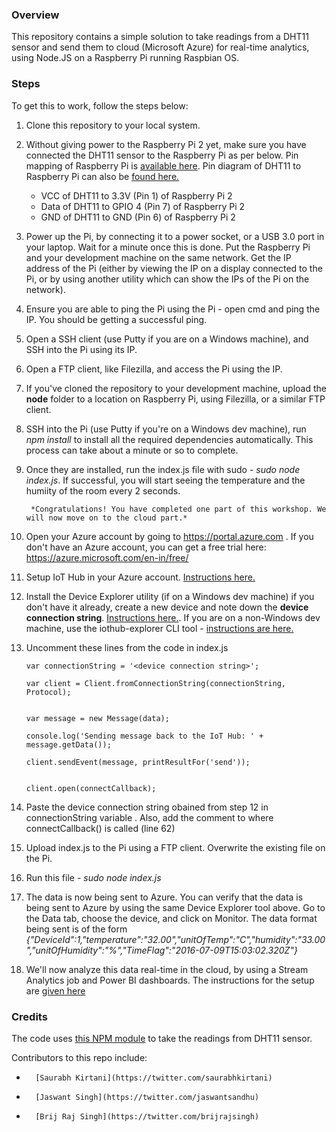 ### Overview
This repository contains a simple solution to take readings from a DHT11 sensor and send them to cloud (Microsoft Azure) for real-time analytics, using Node.JS on a Raspberry Pi running Raspbian OS.

### Steps
To get this to work, follow the steps below:

1.  Clone this repository to your local system.

2.  Without giving power to the Raspberry Pi 2 yet, make sure you have connected the DHT11 sensor to the Raspberry Pi as per below. Pin mapping of Raspberry Pi  is [available here](https://developer.microsoft.com/en-us/windows/iot/docs/pinmappingsrpi). Pin diagram of DHT11 to Raspberry Pi can also be [found here.](https://developer.microsoft.com/en-us/windows/iot/win10/samples/gpioonewire)

    -   VCC of DHT11 to 3.3V (Pin 1) of Raspberry Pi 2
    -   Data of DHT11 to GPIO 4 (Pin 7) of Raspberry Pi 2
    -   GND of DHT11 to GND (Pin 6) of Raspberry Pi 2

3.  Power up the Pi, by connecting it to a power socket, or a USB 3.0 port in your laptop. Wait for a minute once this is done. Put the Raspberry Pi and your development machine on the same network. Get the IP address of the Pi (either by viewing the IP on a display connected to the Pi, or by using another utility which can show the IPs of the Pi on the network).

4.  Ensure you are able to ping the Pi using the Pi - open cmd and ping the IP. You should be getting a successful ping.
  
5.  Open a SSH client (use Putty if you are on a Windows machine), and SSH into the Pi using its IP.

6.  Open a FTP client, like Filezilla, and access the Pi using the IP.

7.  If you've cloned the repository to your development machine, upload the **node** folder to a location on Raspberry Pi, using Filezilla, or a similar FTP client.

8.  SSH into the Pi (use Putty if you're on a Windows dev machine), run *npm install* to install all the required dependencies automatically. This process can take about a minute or so to complete.

9. Once they are installed, run the index.js file with sudo - *sudo node index.js*. If successful, you will start seeing the temperature and the humiity of the room every 2 seconds.

        *Congratulations! You have completed one part of this workshop. We will now move on to the cloud part.*
        
10. Open your Azure account by going to https://portal.azure.com . If you don't have an Azure account, you can get a free trial here: https://azure.microsoft.com/en-in/free/ 

11.  Setup IoT Hub in your Azure account. [Instructions here.](https://github.com/Azure/azure-iot-sdks/blob/master/doc/setup_iothub.md)

12.  Install the Device Explorer utility (if on a Windows dev machine) if you don't have it already, create a new device and note down the **device connection string**. [Instructions here.](https://github.com/Azure/azure-iot-sdks/blob/master/tools/DeviceExplorer/doc/how_to_use_device_explorer.md). If you are on a non-Windows dev machine, use the iothub-explorer CLI tool - [instructions are here.](https://github.com/Azure/azure-iot-sdks/tree/master/tools/iothub-explorer)

13. Uncomment these lines from the code in index.js 

        var connectionString = '<device connection string>';

        var client = Client.fromConnectionString(connectionString, Protocol);
        
        
        var message = new Message(data);

        console.log('Sending message back to the IoT Hub: ' + message.getData());

        client.sendEvent(message, printResultFor('send'));


        client.open(connectCallback);

14. Paste the device connection string obained from step 12 in connectionString variable . Also, add the comment to where connectCallback() is called (line 62)

16. Upload index.js to the Pi using a FTP client. Overwrite the existing file on the Pi.

17. Run this file - *sudo node index.js*

18. The data is now being sent to Azure. You can verify that the data is being sent to Azure by using the same Device Explorer tool above. Go to the Data tab, choose the device, and click on Monitor. The data format being sent is of the form *{"DeviceId":1,"temperature":"32.00","unitOfTemp":"C","humidity":"33.00","unitOfHumidity":"%","TimeFlag":"2016-07-09T15:03:02.320Z"}*

24. We'll now analyze this data real-time in the cloud, by using a Stream Analytics job and Power BI dashboards. The instructions for the setup are [given here](https://github.com/saurabhkirtani/dht11-azureIoT/blob/master/streamanalytics-PowerBISetup.md)
                     
### Credits
The code uses [this NPM module](https://www.npmjs.com/package/node-dht-sensor) to take the readings from DHT11 sensor.

Contributors to this repo include:

-       [Saurabh Kirtani](https://twitter.com/saurabhkirtani)
-       [Jaswant Singh](https://twitter.com/jaswantsandhu)
-       [Brij Raj Singh](https://twitter.com/brijrajsingh)
